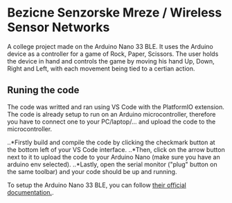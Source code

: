 # Bezicne Senzorske Mreze / Wireless Sensor Networks

A college project made on the Arduino Nano 33 BLE. It uses the Arduino device as a controller for a game of Rock, Paper, Scissors. The user holds the device in hand
and controls the game by moving his hand Up, Down, Right and Left, with each movement being tied to a certian action.

## Runing the code

The code was writted and ran using VS Code with the PlatformIO extension. The code is already setup to run on an Arduino microcontroller, therefore you have to connect one
to your PC/laptop/... and upload the code to the microcontroller.

..*Firstly build and compile the code by clicking the checkmark button at the bottom left of your VS Code interface.
..*Then, click on the arrow button next to it to upload the code to your Arduino Nano (make sure you have an arduino env selected).
..*Lastly, open the serial monitor ("plug" button on the same toolbar) and your code should be up and running.

To setup the Arduino Nano 33 BLE, you can follow [their official documentation.](https://docs.arduino.cc/hardware/nano-33-ble/).


